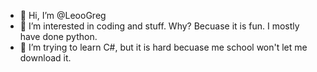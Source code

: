 - 👋 Hi, I’m @LeooGreg
- 👀 I’m interested in coding and stuff. Why? Becuase it is fun. I mostly have done python. 
- 🌱 I’m trying to learn C#, but it is hard becuase me school won't let me download it.


<!---
LeooGreg/LeooGreg is a ✨ special ✨ repository because its `README.md` (this file) appears on your GitHub profile.
You can click the Preview link to take a look at your changes.
--->
